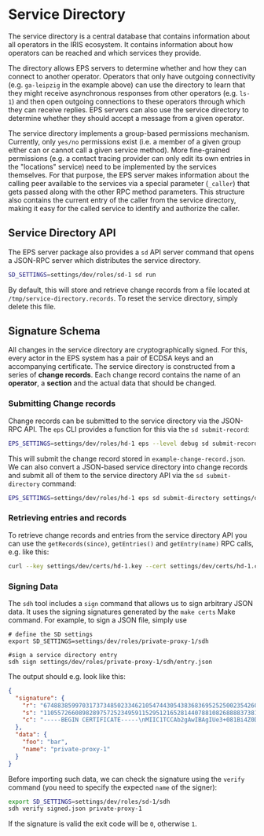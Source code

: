 # Service Directory

The service directory is a central database that contains information about all operators in the IRIS ecosystem. It contains information about how operators can be reached and which services they provide.

The directory allows EPS servers to determine whether and how they can connect to another operator. Operators that only have outgoing connectivity (e.g. `ga-leipzig` in the example above) can use the directory to learn that they might receive asynchronous responses from other operators (e.g. `ls-1`) and then open outgoing connections to these operators through which they can receive replies. EPS servers can also use the service directory to determine whether they should accept a message from a given operator.

The service directory implements a group-based permissions mechanism. Currently, only `yes/no` permissions exist (i.e. a member of a given group either can or cannot call a given service method). More fine-grained permissions (e.g. a contact tracing provider can only edit its own entries in the "locations" service) need to be implemented by the services themselves. For that purpose, the EPS server makes information about the calling peer available to the services via a special parameter (`_caller`) that gets passed along with the other RPC method parameters. This structure also contains the current entry of the caller from the service directory, making it easy for the called service to identify and authorize the caller.

## Service Directory API

The EPS server package also provides a `sd` API server command that opens a JSON-RPC server which distributes the service directory.

```bash
SD_SETTINGS=settings/dev/roles/sd-1 sd run
```

By default, this will store and retrieve change records from a file located at `/tmp/service-directory.records`. To reset the service directory, simply delete this file.

## Signature Schema

All changes in the service directory are cryptographically signed. For this, every actor in the EPS system has a pair of ECDSA keys and an accompanying certificate. The service directory is constructed from a series of **change records**. Each change record contains the name of an **operator**, a **section** and the actual data that should be changed.

### Submitting Change records

Change records can be submitted to the service directory via the JSON-RPC API. The `eps` CLI provides a function for this via the `sd submit-record`:

```bash
EPS_SETTINGS=settings/dev/roles/hd-1 eps --level debug sd submit-record settings/dev/roles/hd-1/example-change-record.json
```

This will submit the change record stored in `example-change-record.json`. We can also convert a JSON-based service directory into change records and submit all of them to the service directory API via the `sd submit-directory` command:

```bash
EPS_SETTINGS=settings/dev/roles/hd-1 eps sd submit-directory settings/dev/directory.json
```

### Retrieving entries and records

To retrieve change records and entries from the service directory API you can use the `getRecords(since)`, `getEntries()` and `getEntry(name)` RPC calls, e.g. like this:

```bash
curl --key settings/dev/certs/hd-1.key --cert settings/dev/certs/hd-1.crt --cacert settings/dev/certs/root.crt --resolve sd-1:3322:127.0.0.1 https://sd-1:3322/jsonrpc --header "Content-Type: application/json" --data '{"jsonrpc": "2.0", "method": "getRecords", "params": {"since": 0}}'
```

### Signing Data

The `sdh` tool includes a `sign` command that allows us to sign arbitrary JSON data. It uses the signing signatures generated by the `make certs` Make command. For example, to sign a JSON file, simply use

```
# define the SD settings
export SD_SETTINGS=settings/dev/roles/private-proxy-1/sdh

#sign a service directory entry
sdh sign settings/dev/roles/private-proxy-1/sdh/entry.json
```

The output should e.g. look like this:

```json
{
  "signature": {
    "r": "67488385997031737348502334621054744305438368369525250023542608571625588981387",
    "s": "110557266089828975725234959115295121652814407881082688883738138814924173982570",
    "c": "-----BEGIN CERTIFICATE-----\nMIIC1TCCAb2gAwIBAgIUe3+081Bi4Z0DXDdeBhfZZOAs4OwwDQYJKoZIhvcNAQEL\nBQAwaTELMAkGA1UEBhMCREUxDzANBgNVBAgMBkJlcmxpbjEPMA0GA1UEBwwGQmVy\nbGluMQ0wCwYDVQQKDARJUklTMQswCQYDVQQLDAJJVDEcMBoGA1UEAwwTVGVzdGlu\nZy1EZXZlbG9wbWVudDAeFw0yMTA1MTExMTMzNDBaFw0yMjA5MjMxMTMzNDBaMGUx\nCzAJBgNVBAYTAkRFMQ8wDQYDVQQIDAZCZXJsaW4xDzANBgNVBAcMBkJlcmxpbjEN\nMAsGA1UECgwESVJJUzELMAkGA1UECwwCSVQxGDAWBgNVBAMMD3ByaXZhdGUtcHJv\neHktMTBZMBMGByqGSM49AgEGCCqGSM49AwEHA0IABLHlILI5POvEDJc96W0dbag7\nFt8BVmitGqwS5jarYRwOUe/PiQ8tMBkMw9X/2U8G1qGYQb/CiRDh1DDy/Eh/mGKj\nRDBCMDMGA1UdEQQsMCqCD3ByaXZhdGUtcHJveHktMYIXKi5wcml2YXRlLXByb3h5\nLTEubG9jYWwwCwYDVR0PBAQDAgeAMA0GCSqGSIb3DQEBCwUAA4IBAQAmUESzD1ls\nmpECtRlinhiUduif9nVddtLeW/Ui86PHkS50vjSOVHY7ZHrfWbFB4/p4bwm8Sp1/\npFHx4WyuHiow5Ah3HV9afDcgyWBd1V8ijIFOlNF27u/caVsa9gV7iDVJ+6mBXKkf\nCgNI2bA2WoOVXQMwRoow4vSYrVAdM/Eyq8PHYOHkGqdd4uASG5df4vE+gnB2z9WD\nFuxkVYkncVP5OB+N7EAkQrVjrITdiSN0yYAVWFKz1IEnPF7GRW6KsPHW9lJeePeD\n1gLNh2KF6drrXT2PIIYVB31uepSoCqFnUUDcC/PX0qHu8jilvr/pTzhFUWbuX+Ja\nfaIRxqWB0frZ\n-----END CERTIFICATE-----\n"
  },
  "data": {
    "foo": "bar",
    "name": "private-proxy-1"
  }
}
```

Before importing such data, we can check the signature using the `verify` command (you need to specify the expected `name` of the signer):

```bash
export SD_SETTINGS=settings/dev/roles/sd-1/sdh
sdh verify signed.json private-proxy-1
```

If the signature is valid the exit code will be `0`, otherwise `1`.